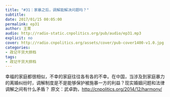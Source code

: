 ```yaml
---
title: "#31：家暴之后，调解能解决问题吗？"
subtitle: 
date: 2017/01/15 00:05:00
permalink: ep31
author: 王菁
audio: http://radio-static.cnpolitics.org/pub/audio/ep31.mp3
explicit: no
cover: http://radio.cnpolitics.org/assets/cover/pub-cover1400-v1.0.jpg
categories:
- 政记干货大排档
tags:
- 政记干货大排档
---
```


幸福的家庭都很相似，不幸的家庭往往各有各的不幸。在中国，当涉及到家庭暴力的离婚纠纷时，调解制度是不是能够保护被施暴一方的利益？现实婚姻问题和法律调解之间有什么矛盾？
原文：武卓韵，http://cnpolitics.org/2014/12/harmony/
